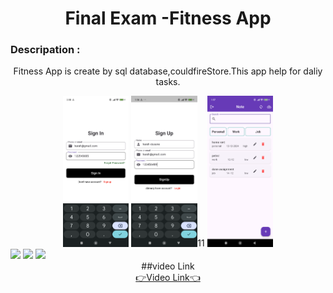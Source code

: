 <h1 align="center">
  Final Exam -Fitness App

</h1>

<div align="center">
  <h3 align="left">Descripation :</h3>
  <p>
   Fitness App is create by sql database,couldfireStore.This app help for daliy tasks.
  </p>
</div>
<div align="center">
  <img src="https://github.com/harshdusane2103/advflutterexam/blob/master/s.png", width=21%,height=35%>
  <img src="https://github.com/harshdusane2103/advflutterexam/blob/master/s1.png", width=21%,height=35%>11
    <img src="https://github.com/harshdusane2103/advflutterexam/blob/master/h.png", width=21%,height=35%>
 </div>
 <img src="https://github.com/user-attachments/assets/9a42da7b-344a-4e5f-8f5e-747c58e47277", >
    <img src="https://github.com/user-attachments/assets/87d3e43f-9fd3-4f1f-9ce3-76bb2b26cca8",>
    <img src="https://github.com/user-attachments/assets/a311e01e-7ec6-4ee1-ade5-9a92deef3d0d">

<div align="center"> 
##video Link 

</div>
<div align="center"><a href="https://drive.google.com/file/d/1-pg2cYkdrThjLlZYbDFAOJ84cDPwDIUC/view?usp=sharing">👉Video Link👈</a></div>

